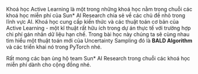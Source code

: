 Khoá học Active Learning là một trong những khoá học nằm trong chuỗi các khoá học miễn phí của Sun* AI Research chia sẻ về các chủ đề nhỏ trong lĩnh vực AI. Khoá học cung cấp kiến thức và các thuật toán cơ bản của Active Learning - một kĩ thuật rất hữu ích trong dự án thực tế với trường hợp chi phí gán nhãn dữ liệu hạn chế. Trong bài học này chúng ta sẽ cùng nhau tìm hiểu một thuật toán mới của Uncertainty Sampling đó là **BALD Algorithm** và các triển khai nó trong PyTorch nhé. 

Rất mong các bạn ủng hộ team Sun* AI Research trong chuỗi các khoá học miễn phí dành cho cộng đồng nhé.
